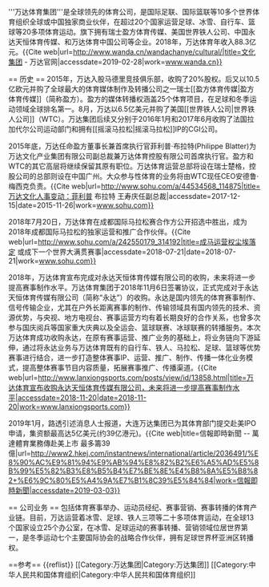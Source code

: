 '''万达体育集团'''是全球领先的体育公司，是国际足联、国际篮联等10多个世界体育组织全球或中国独家商业伙伴，在超过20个国家运营足球、冰雪、自行车、篮球等20多项体育运动。旗下拥有瑞士盈方体育传媒、美国世界铁人公司、中国永达天恒体育传媒、和万达体育中国公司等企业。2018年，万达体育年收入88.3亿元。<ref>{{Cite web|url=http://www.wanda.cn/wandachanye/cultural/|title=文化集团 - 万达官网|accessdate=2019-02-28|work=www.wanda.cn}}</ref>

== 历史 ==
2015年，万达入股马德里竞技俱乐部，收购了20%股权。后又以10.5亿欧元并购了全球最大的体育媒体制作及转播公司之一瑞士[[盈方体育传媒|盈方体育传媒]]（简称盈方）。盈方的媒体转播权涵盖25个体育项目，在足球和冬季运动领域全球排名第一。8月，万达以6.5亿美元并购了美国[[世界铁人公司|世界铁人公司]]（WTC）。万达集团后续又分别于2016年1月和2017年6月收购了法国拉加代尔公司运动部门和拥有[[摇滚马拉松|摇滚马拉松]]IP的CGI公司。

2015年底，万达任命盈方董事长兼首席执行官菲利普·布拉特(Philippe Blatter)为万达文化产业集团有限公司副总裁兼万达体育控股有限公司首席执行官。盈方和WTC的其它高层将继续保留其原有职位。万达体育运营总部将设在瑞士楚格，控股公司的总部则设在中国广州。大众参与性体育的业务将由WTC现任CEO安德鲁·梅西克负责。<ref>{{Cite web|url=http://www.sohu.com/a/44534568_114875|title=万达文化人事变动：菲利普 布拉特 王寿庆任副总裁|accessdate=2017-12-15|date=2015-11-26|work=www.sohu.com}}</ref>

2018年7月20日，万达体育在成都国际马拉松赛合作方公开招选中胜出，成为2018年成都国际马拉松的独家运营和推广合作伙伴。<ref>{{Cite web|url=http://www.sohu.com/a/242550179_314192|title=成马运营权尘埃落定 或成下一个世界大满贯赛事|accessdate=2018-07-21|date=2018-07-21|work=www.sohu.com}}</ref>

2018年，万达体育宣布完成对永达天恒体育传媒有限公司的收购，未来将进一步提高赛事制作水平。万达体育集团于2018年11月6日签署协议，正式完成对于永达天恒体育传媒有限公司（简称“永达”）的收购。永达是国内领先的体育赛事制作、信号传输企业，尤其在户外长距离赛事的制作、传输领域具有国内领先的技术、资源优势，与央视、地方电视台、赛事运营方均有着长期良好的合作关系，也曾多次参与国庆阅兵等国家重大庆典以及全运会、篮球联赛、冰球联赛的转播服务。本次万达体育成功收购永达，在原有赛事运营、推广业务的基础上，将业务链向下游延伸，通过将永达业务与万达体育既有的自行车、铁人、马拉松、足球、篮球等优势赛事进行结合，进一步打造整体赛事IP、运营、推广、制作、传播一体化业务模式，提高整体赛事节目内容质量，拓展赛事推广、传播渠道。<ref>{{Cite web|url=http://www.lanxiongsports.com/posts/view/id/13858.html|title=万达体育宣布收购永达天恒体育传媒有限公司，未来将进一步提高赛事制作水平|accessdate=2018-11-20|date=2018-11-20|work=www.lanxiongsports.com}}</ref>

2019年1月，路透引述消息人士报道，大连万达集团已为其体育部门提交赴美IPO申请，集资额最高达5亿美元(约39亿港元)。<ref>{{Cite web|title=信報即時新聞 -- 萬達體育業務傳赴美上市 最多籌39億|url=http://www2.hkej.com/instantnews/international/article/2036491/%E8%90%AC%E9%81%94%E9%AB%94%E8%82%B2%E6%A5%AD%E5%8B%99%E5%82%B3%E8%B5%B4%E7%BE%8E%E4%B8%8A%E5%B8%82+%E6%9C%80%E5%A4%9A%E7%B1%8C39%E5%84%84|work=信報即時新聞|accessdate=2019-03-03}}</ref>

== 公司业务 ==
包括体育赛事举办、运动员经纪、赛事营销、赛事转播的体育产业链。目前，万达运营着冰雪、足球、铁人三项等二十多项体育运动，在全球13个国家设立25个办公室，在冰雪、足球运动的赛事转播、营销领域位居世界第一，是冬季运动七个主要国际协会的战略合作伙伴，拥有足球世界杯亚洲区转播权。

==参考==
{{reflist}}
[[Category:万达集团|Category:万达集团]]
[[Category:中华人民共和国体育组织|Category:中华人民共和国体育组织]]